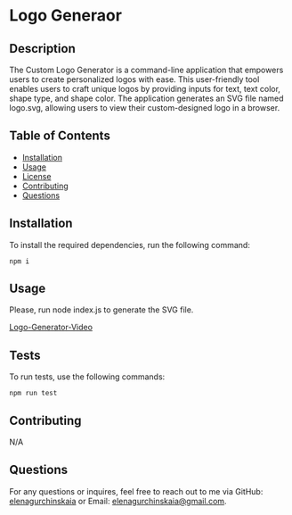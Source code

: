 # Logo Generaor

## Description

The Custom Logo Generator is a command-line application that empowers users to create personalized logos with ease. This user-friendly tool enables users to craft unique logos by providing inputs for text, text color, shape type, and shape color. The application generates an SVG file named logo.svg, allowing users to view their custom-designed logo in a browser.

## Table of Contents

- [Installation](#installation)
- [Usage](#usage)
- [License](#license)
- [Contributing](#contributing)
- [Questions](#questions)

## Installation

To install the required dependencies, run the following command:

```
npm i
```

## Usage

Please, run node index.js to generate the SVG file.

[Logo-Generator-Video](https://drive.google.com/file/d/1ce8Zfu9sCiq1jbqM2uYAsUeCRsI8qK_h/view?usp=sharing/)

## Tests

To run tests, use the following commands:

```
npm run test
```

## Contributing

N/A

## Questions

For any questions or inquires, feel free to reach out to me via GitHub:
[elenagurchinskaia](https://github.com/elenagurchinskaia) or Email: elenagurchinskaia@gmail.com.
